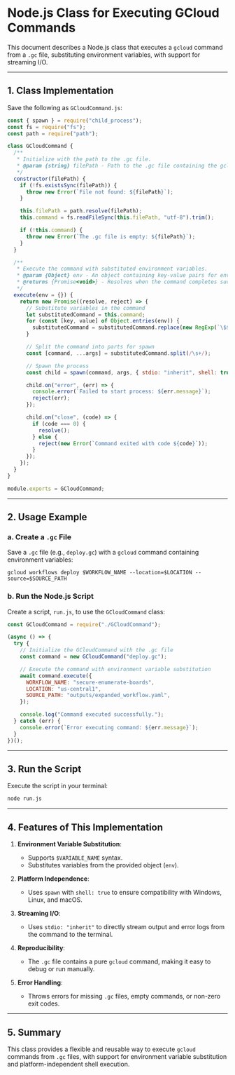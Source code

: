 
# Node.js Class for Executing GCloud Commands

This document describes a Node.js class that executes a `gcloud` command from a `.gc` file, substituting environment variables, with support for streaming I/O.

---

## **1. Class Implementation**

Save the following as `GCloudCommand.js`:

```javascript
const { spawn } = require("child_process");
const fs = require("fs");
const path = require("path");

class GCloudCommand {
  /**
   * Initialize with the path to the .gc file.
   * @param {string} filePath - Path to the .gc file containing the gcloud command.
   */
  constructor(filePath) {
    if (!fs.existsSync(filePath)) {
      throw new Error(`File not found: ${filePath}`);
    }

    this.filePath = path.resolve(filePath);
    this.command = fs.readFileSync(this.filePath, "utf-8").trim();

    if (!this.command) {
      throw new Error(`The .gc file is empty: ${filePath}`);
    }
  }

  /**
   * Execute the command with substituted environment variables.
   * @param {Object} env - An object containing key-value pairs for environment variables.
   * @returns {Promise<void>} - Resolves when the command completes successfully.
   */
  execute(env = {}) {
    return new Promise((resolve, reject) => {
      // Substitute variables in the command
      let substitutedCommand = this.command;
      for (const [key, value] of Object.entries(env)) {
        substitutedCommand = substitutedCommand.replace(new RegExp(`\$${key}`, "g"), value);
      }

      // Split the command into parts for spawn
      const [command, ...args] = substitutedCommand.split(/\s+/);

      // Spawn the process
      const child = spawn(command, args, { stdio: "inherit", shell: true });

      child.on("error", (err) => {
        console.error(`Failed to start process: ${err.message}`);
        reject(err);
      });

      child.on("close", (code) => {
        if (code === 0) {
          resolve();
        } else {
          reject(new Error(`Command exited with code ${code}`));
        }
      });
    });
  }
}

module.exports = GCloudCommand;
```

---

## **2. Usage Example**

### **a. Create a `.gc` File**
Save a `.gc` file (e.g., `deploy.gc`) with a `gcloud` command containing environment variables:

```plaintext
gcloud workflows deploy $WORKFLOW_NAME --location=$LOCATION --source=$SOURCE_PATH
```

### **b. Run the Node.js Script**

Create a script, `run.js`, to use the `GCloudCommand` class:

```javascript
const GCloudCommand = require("./GCloudCommand");

(async () => {
  try {
    // Initialize the GCloudCommand with the .gc file
    const command = new GCloudCommand("deploy.gc");

    // Execute the command with environment variable substitution
    await command.execute({
      WORKFLOW_NAME: "secure-enumerate-boards",
      LOCATION: "us-central1",
      SOURCE_PATH: "outputs/expanded_workflow.yaml",
    });

    console.log("Command executed successfully.");
  } catch (err) {
    console.error(`Error executing command: ${err.message}`);
  }
})();
```

---

## **3. Run the Script**

Execute the script in your terminal:
```bash
node run.js
```

---

## **4. Features of This Implementation**

1. **Environment Variable Substitution**:
   - Supports `$VARIABLE_NAME` syntax.
   - Substitutes variables from the provided object (`env`).

2. **Platform Independence**:
   - Uses `spawn` with `shell: true` to ensure compatibility with Windows, Linux, and macOS.

3. **Streaming I/O**:
   - Uses `stdio: "inherit"` to directly stream output and error logs from the command to the terminal.

4. **Reproducibility**:
   - The `.gc` file contains a pure `gcloud` command, making it easy to debug or run manually.

5. **Error Handling**:
   - Throws errors for missing `.gc` files, empty commands, or non-zero exit codes.

---

## **5. Summary**

This class provides a flexible and reusable way to execute `gcloud` commands from `.gc` files, with support for environment variable substitution and platform-independent shell execution.
